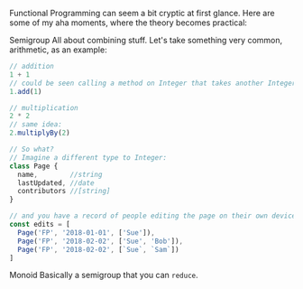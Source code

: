 Functional Programming can seem a bit cryptic at first glance. Here are some of my aha moments, where the theory becomes practical:

Semigroup
All about combining stuff. Let's take something very common, arithmetic, as an example:

```javascript
// addition
1 + 1
// could be seen calling a method on Integer that takes another Integer
1.add(1)

// multiplication
2 * 2
// same idea:
2.multiplyBy(2)

// So what?
// Imagine a different type to Integer:
class Page {
  name,        //string
  lastUpdated, //date
  contributors //[string]
}

// and you have a record of people editing the page on their own devices
const edits = [
  Page('FP', '2018-01-01', ['Sue']),
  Page('FP', '2018-02-02', ['Sue', 'Bob']),
  Page('FP', '2018-02-02', [`Sue`, `Sam`])
]


```

Monoid
Basically a semigroup that you can `reduce`. 

```javascript
```
<!--stackedit_data:
eyJoaXN0b3J5IjpbLTQ1NDUwODYzMl19
-->